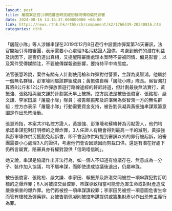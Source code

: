 ```yaml
---
layout: post
title: 屠龍案法官引導陪審團時提醒別被同情和偏見影響
date: 2024-08-16 13:16:37.000000000 +08:00
link: https://news.rthk.hk/rthk/ch/component/k2/1766439-20240816.htm
categories: rthk
---
```


「屠龍小隊」等人涉嫌串謀在2019年12月8日遊行中設置炸彈案第74天審訊，法官開始引導陪審團，表示需要小心處理3名污點證人證供，考慮到他們的潛在利益及誘因下，是否仍道出真相，又提醒陪審團處理本案時不要被同情、偏見影響；以及案件受傳媒關注，不要被傳媒報道影響，要持持平中肯態度。

法官張慧玲說，案件有關有人計劃使用槍和炸彈對付警察，主謀為吳智鴻，他屬於一個無名群組，彭軍壕同屬該群組成員；黃振強自稱「屠龍小隊」隊長。吳智鴻打算將8公斤和12公斤炸彈放置遊行路線途經的軒尼詩道，但計劃最後無法實行，黃振強、張銘裕與嚴文謙於計劃當天早上被捕。控方說法是被告張俊富、張銘裕、嚴文謙、李家田屬「屠龍小隊」隊員；被告賴振邦及許湛榮為吳智鴻一方的無名群組；控方亦表示「屠龍小隊」行動需要資金支持，被告劉佩凝與黃振強串謀眾籌意圖是作出恐怖活動。

張慧玲指，本案共31名控方證人，黃振強、彭軍壕和蘇緯軒為污點證人，他們均承認串謀犯對訂明標的之爆炸罪，3人任證人有機會得到最高一半的減刑，黃振強與彭軍壕作供另獲豁免起訴書，即不會因作供時提到審訊以外的罪行被起訴，陪審團需要小心處理3人的證供，考慮他們會否因誘因而剪裁口供，還是有潛在好處下仍所言屬實，陪審員亦有權對證供「信啲唔信啲」。

她又說，串謀是協議作出非法行為，如一個人不知道有協議存在、無意成為一分子、裝作加入協議，均不屬串謀，而即使達成協議後退出，仍屬串謀。

被告張俊富、張銘裕、嚴文謙、李家田、賴振邦及許湛榮同被控一項串謀犯對訂明標的之爆炸罪；6人另被控交替控罪、串謀導致相當可能會危害生命或對財產造成嚴重損害的爆炸罪。他們再被控一項串謀謀殺罪；李家田另被控一項意圖危害生命而管有槍械及彈藥罪。女被告劉佩凝則被控串謀提供或籌集財產以作出恐怖主義行為罪。
